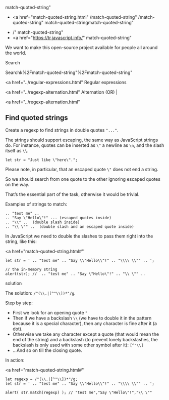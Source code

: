match-quoted-string"

- <a href="match-quoted-string.html"
  /match-quoted-string"
  /match-quoted-string"
  match-quoted-stringmatch-quoted-string"

<!-- -->

- /"
  match-quoted-string"
- <a href="https://tr.javascript.info/"
  match-quoted-string"

We want to make this open-source project available for people all around the world.

Search

Searchk%2Fmatch-quoted-string"%2Fmatch-quoted-string" </a>

<a href="../regular-expressions.html" Regular expressions</span></a>

<a href="../regexp-alternation.html" Alternation (OR) |</span></a>

<a href="../regexp-alternation.html"

## Find quoted strings

Create a regexp to find strings in double quotes `"..."`.

The strings should support escaping, the same way as JavaScript strings do. For instance, quotes can be inserted as `\"` a newline as `\n`, and the slash itself as `\\`.

    let str = "Just like \"here\".";

Please note, in particular, that an escaped quote `\"` does not end a string.

So we should search from one quote to the other ignoring escaped quotes on the way.

That’s the essential part of the task, otherwise it would be trivial.

Examples of strings to match:

    .. "test me" ..
    .. "Say \"Hello\"!" ... (escaped quotes inside)
    .. "\\" ..  (double slash inside)
    .. "\\ \"" ..  (double slash and an escaped quote inside)

In JavaScript we need to double the slashes to pass them right into the string, like this:

<a href="match-quoted-string.html#"
<a href="match-quoted-string.html#" class="toolbar__button toolbar__button_edit" title="open in sandbox"></a>

    let str = ' .. "test me" .. "Say \\"Hello\\"!" .. "\\\\ \\"" .. ';

    // the in-memory string
    alert(str); //  .. "test me" .. "Say \"Hello\"!" .. "\\ \"" ..

solution

The solution: `/"(\\.|[^"\\])*"/g`.

Step by step:

- First we look for an opening quote `"`
- Then if we have a backslash `\\` (we have to double it in the pattern because it is a special character), then any character is fine after it (a dot).
- Otherwise we take any character except a quote (that would mean the end of the string) and a backslash (to prevent lonely backslashes, the backslash is only used with some other symbol after it): `[^"\\]`
- …And so on till the closing quote.

In action:

<a href="match-quoted-string.html#"
<a href="match-quoted-string.html#" class="toolbar__button toolbar__button_edit" title="open in sandbox"></a>

    let regexp = /"(\\.|[^"\\])*"/g;
    let str = ' .. "test me" .. "Say \\"Hello\\"!" .. "\\\\ \\"" .. ';

    alert( str.match(regexp) ); // "test me","Say \"Hello\"!","\\ \""
